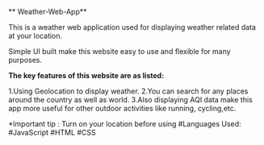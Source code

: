 ** Weather-Web-App**

This is a weather web application used for displaying weather related data at your location. 

Simple UI built make this website easy to use and flexible for many purposes.

**The key features of this website are as listed:**

1.Using Geolocation to display weather.
2.You can search for any places around the country as well as world.
3.Also displaying AQI data make this app more useful for other outdoor activities like running, cycling,etc.

*Important tip : Turn on your location before using
#Languages Used:
#JavaScript
#HTML
#CSS
